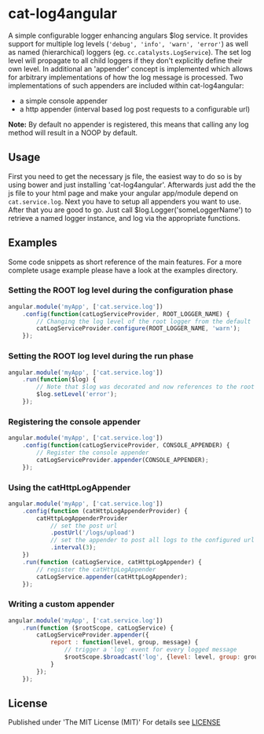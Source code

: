# cat-log4angular
A simple configurable logger enhancing angulars $log service.
It provides support for multiple log levels (```'debug', 'info', 'warn', 'error'```) as well as named (hierarchical) loggers (eg. ```cc.catalysts.LogService```).
The set log level will propagate to all child loggers if they don't explicitly define their own level.
In additional an 'appender' concept is implemented which allows for arbitrary implementations of how the log message is processed.
Two implementations of such appenders are included within cat-log4angular:

- a simple console appender
- a http appender (interval based log post requests to a configurable url)

__Note:__ By default no appender is registered, this means that calling any log method will result in a NOOP by default.

## Usage
First you need to get the necessary js file, the easiest way to do so is by using bower and just installing 'cat-log4angular'.
Afterwards just add the the js file to your html page and make your angular app/module depend on ```cat.service.log```.
Next you have to setup all appenders you want to use.
After that you are good to go. Just call $log.Logger('someLoggerName') to retrieve a named logger instance, and log via the appropriate functions.

## Examples

Some code snippets as short reference of the main features.
For a more complete usage example please have a look at the examples directory.

### Setting the ROOT log level during the configuration phase
```javascript
angular.module('myApp', ['cat.service.log'])
    .config(function(catLogServiceProvider, ROOT_LOGGER_NAME) {
        // Changing the log level of the root logger from the default 'info' to 'warn'
        catLogServiceProvider.configure(ROOT_LOGGER_NAME, 'warn');
    });
```

### Setting the ROOT log level during the run phase
```javascript
angular.module('myApp', ['cat.service.log'])
    .run(function($log) {
        // Note that $log was decorated and now references to the root logger
        $log.setLevel('error');
    });
```

### Registering the console appender
```javascript
angular.module('myApp', ['cat.service.log'])
    .config(function(catLogServiceProvider, CONSOLE_APPENDER) {
        // Register the console appender
        catLogServiceProvider.appender(CONSOLE_APPENDER);
    });
```

### Using the catHttpLogAppender
```javascript
angular.module('myApp', ['cat.service.log'])
    .config(function (catHttpLogAppenderProvider) {
        catHttpLogAppenderProvider
            // set the post url
            .postUrl('/logs/upload')
            // set the appender to post all logs to the configured url every 3 seconds
            .interval(3);
    })
    .run(function (catLogService, catHttpLogAppender) {
        // register the catHttpLogAppender
        catLogService.appender(catHttpLogAppender);
    });
```

### Writing a custom appender
```javascript
angular.module('myApp', ['cat.service.log'])
    .run(function ($rootScope, catLogService) {
        catLogServiceProvider.appender({
            report : function(level, group, message) {
                // trigger a 'log' event for every logged message
                $rootScope.$broadcast('log', {level: level, group: group, message: message, timestamp: new Date()});
            }
        });
    });
```

## License
Published under 'The MIT License (MIT)'
For details see [LICENSE](LICENSE)